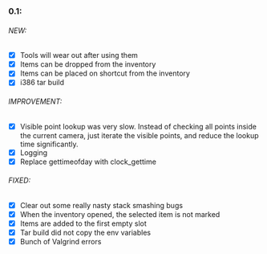 ### 0.1:

###### NEW:
* [x] Tools will wear out after using them
* [x] Items can be dropped from the inventory
* [x] Items can be placed on shortcut from the inventory
* [x] i386 tar build

###### IMPROVEMENT:
* [x] Visible point lookup was very slow. Instead of checking all points inside the current camera, just iterate the visible points,
and reduce the lookup time significantly.
* [x] Logging
* [x] Replace gettimeofday with clock_gettime

###### FIXED:
* [x] Clear out some really nasty stack smashing bugs
* [x] When the inventory opened, the selected item is not marked
* [x] Items are added to the first empty slot
* [x] Tar build did not copy the env variables
* [x] Bunch of Valgrind errors

